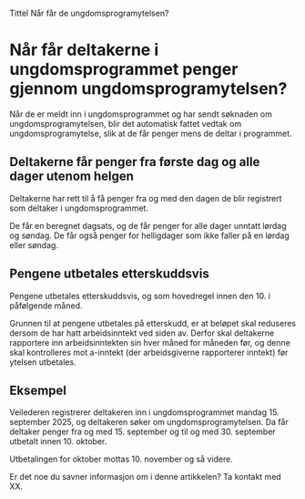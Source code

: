 Tittel
Når får de ungdomsprogramytelsen?

# Når får deltakerne i ungdomsprogrammet penger gjennom ungdomsprogramytelsen?

Når de er meldt inn i ungdomsprogrammet og har sendt søknaden om ungdomsprogramytelsen, blir det automatisk fattet vedtak om ungdomsprogramytelse, slik at de får penger mens de deltar i programmet.

## Deltakerne får penger fra første dag og alle dager utenom helgen

Deltakerne har rett til å få penger fra og med den dagen de blir registrert som deltaker i ungdomsprogrammet.

De får en beregnet dagsats, og de får penger for alle dager unntatt lørdag og søndag. De får også penger for helligdager som ikke faller på en lørdag eller søndag.

## Pengene utbetales etterskuddsvis

Pengene utbetales etterskuddsvis, og som hovedregel innen den 10. i påfølgende måned.

Grunnen til at pengene utbetales på etterskudd, er at beløpet skal reduseres dersom de har hatt arbeidsinntekt ved siden av. Derfor skal deltakerne rapportere inn arbeidsinntekten sin hver måned for måneden før, og denne skal kontrolleres mot a-inntekt (der arbeidsgiverne rapporterer inntekt) før ytelsen utbetales.

## Eksempel

Veilederen registrerer deltakeren inn i ungdomsprogrammet mandag 15. september 2025, og deltakeren søker om ungdomsprogramytelsen. Da får deltaker penger fra og med 15. september og til og med 30. september utbetalt innen 10. oktober.

Utbetalingen for oktober mottas 10. november og så videre.

Er det noe du savner informasjon om i denne artikkelen? Ta kontakt med XX.
